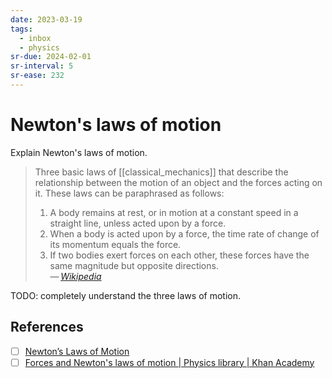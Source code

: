 ```yaml
---
date: 2023-03-19
tags:
  - inbox
  - physics
sr-due: 2024-02-01
sr-interval: 5
sr-ease: 232
---
```

# Newton's laws of motion

Explain Newton's laws of motion.
&#10;
> Three basic laws of [[classical_mechanics]] that describe the relationship
> between the motion of an object and the forces acting on it. These laws can be
> paraphrased as follows:
>
> 1. A body remains at rest, or in motion at a constant speed in a straight
>    line, unless acted upon by a force.
> 2. When a body is acted upon by a force, the time rate of change of its
>    momentum equals the force.
> 3. If two bodies exert forces on each other, these forces have the same
>    magnitude but opposite directions.\
> — <cite>[Wikipedia](https://en.wikipedia.org/wiki/Newton%27s_laws_of_motion)</cite>

TODO: completely understand the three laws of motion.

## References

- [ ] [Newton’s Laws of Motion](https://www1.grc.nasa.gov/beginners-guide-to-aeronautics/newtons-laws-of-motion/)
- [ ] [Forces and Newton's laws of motion | Physics library | Khan Academy](https://www.khanacademy.org/science/physics/forces-newtons-laws)
